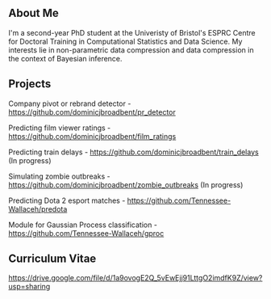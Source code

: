 ## About Me
I'm a second-year PhD student at the Univeristy of Bristol's ESPRC Centre for Doctoral Training in Computational Statistics and Data Science. My interests lie in non-parametric data compression and data compression in the context of Bayesian inference.

## Projects
Company pivot or rebrand detector - https://github.com/dominicjbroadbent/pr_detector

Predicting film viewer ratings - https://github.com/dominicjbroadbent/film_ratings

Predicting train delays - https://github.com/dominicjbroadbent/train_delays (In progress)

Simulating zombie outbreaks - https://github.com/dominicjbroadbent/zombie_outbreaks (In progress)

Predicting Dota 2 esport matches - https://github.com/Tennessee-Wallaceh/predota

Module for Gaussian Process classification - https://github.com/Tennessee-Wallaceh/gproc

## Curriculum Vitae
https://drive.google.com/file/d/1a9ovogE2Q_5vEwEjj91LttgO2imdfK9Z/view?usp=sharing

